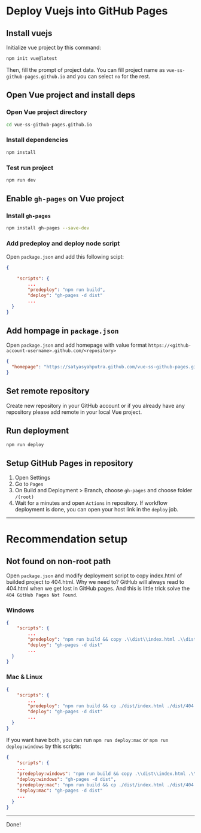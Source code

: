 # Deploy Vuejs into GitHub Pages

## Install vuejs
Initialize vue project by this command:
```sh
npm init vue@latest
```
Then, fill the prompt of project data. You can fill project name as `vue-ss-github-pages.github.io` and you can select `no` for the rest.

## Open Vue project and install deps

### Open Vue project directory
```sh
cd vue-ss-github-pages.github.io
```
### Install dependencies
```sh
npm install
```
### Test run project
```sh
npm run dev
```

## Enable `gh-pages` on Vue project

### Install `gh-pages`
```sh
npm install gh-pages --save-dev
```

### Add predeploy and deploy node script
Open `package.json` and add this following scipt:
```json
{
    
    "scripts": {
        ...
        "predeploy": "npm run build",
        "deploy": "gh-pages -d dist"
        ...
  }
}
```

## Add hompage in `package.json`
Open `package.json` and add homepage with value format `https://<github-account-username>.github.com/<repository>`

```json
{
  "homepage": "https://satyasyahputra.github.com/vue-ss-github-pages.github.io",
}
```

## Set remote repository
Create new repository in your GitHub account or if you already have any repository please add remote in your local Vue project.

## Run deployment
```sh
npm run deploy
```

## Setup GitHub Pages in repository
1. Open Settings
2. Go to `Pages`
3. On Build and Deployment > Branch, choose `gh-pages` and choose folder `/(root)`
4. Wait for a minutes and open `Actions` in repository. If workflow deployment is done, you can open your host link in the `deploy` job.

---
# Recommendation setup
## Not found on non-root path
Open `package.json` and modify deployment script to copy index.html of builded project to 404.html. Why we need to? GitHub will always read to 404.html when we get lost in GitHub pages. And this is little trick solve the `404 GitHub Pages Not Found`.

### Windows
```json
{
    "scripts": {
        ...
        "predeploy": "npm run build && copy .\\dist\\index.html .\\dist\\404.html",
        "deploy": "gh-pages -d dist"
        ...
  }
}
```
### Mac & Linux
```json
{
    "scripts": {
        ...
        "predeploy": "npm run build && cp ./dist/index.html ./dist/404.html",
        "deploy": "gh-pages -d dist"
        ...
  }
}
```
If you want have both, you can run `npm run deploy:mac` or `npm run deploy:windows` by this scripts:

```json
{
    "scripts": {
    ...
    "predeploy:windows": "npm run build && copy .\\dist\\index.html .\\dist\\404.html",
    "deploy:windows": "gh-pages -d dist",
    "predeploy:mac": "npm run build && cp ./dist/index.html ./dist/404.html",
    "deploy:mac": "gh-pages -d dist"
    ...
  }
}
```

---
Done!
